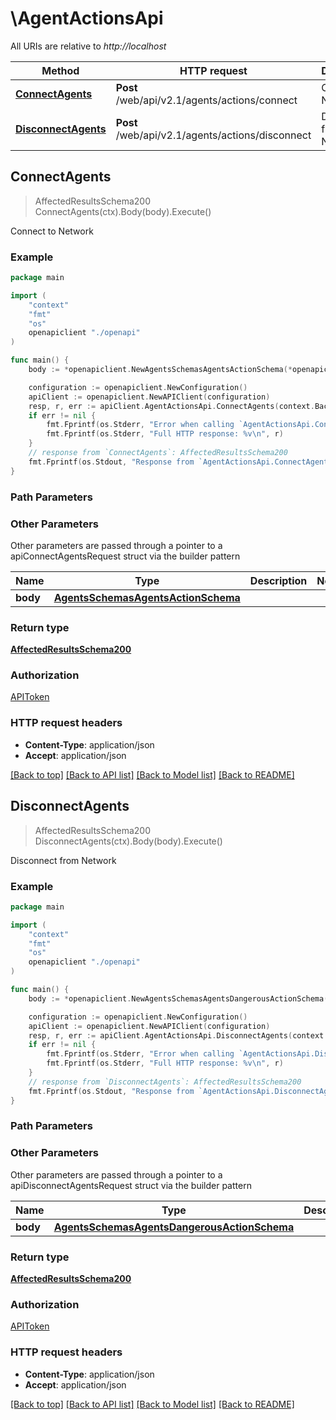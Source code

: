 # \AgentActionsApi

All URIs are relative to *http://localhost*

Method | HTTP request | Description
------------- | ------------- | -------------
[**ConnectAgents**](AgentActionsApi.md#ConnectAgents) | **Post** /web/api/v2.1/agents/actions/connect | Connect to Network
[**DisconnectAgents**](AgentActionsApi.md#DisconnectAgents) | **Post** /web/api/v2.1/agents/actions/disconnect | Disconnect from Network



## ConnectAgents

> AffectedResultsSchema200 ConnectAgents(ctx).Body(body).Execute()

Connect to Network



### Example

```go
package main

import (
    "context"
    "fmt"
    "os"
    openapiclient "./openapi"
)

func main() {
    body := *openapiclient.NewAgentsSchemasAgentsActionSchema(*openapiclient.NewAgentsSchemasAgentsActionSchemaFilter()) // AgentsSchemasAgentsActionSchema |  (optional)

    configuration := openapiclient.NewConfiguration()
    apiClient := openapiclient.NewAPIClient(configuration)
    resp, r, err := apiClient.AgentActionsApi.ConnectAgents(context.Background()).Body(body).Execute()
    if err != nil {
        fmt.Fprintf(os.Stderr, "Error when calling `AgentActionsApi.ConnectAgents``: %v\n", err)
        fmt.Fprintf(os.Stderr, "Full HTTP response: %v\n", r)
    }
    // response from `ConnectAgents`: AffectedResultsSchema200
    fmt.Fprintf(os.Stdout, "Response from `AgentActionsApi.ConnectAgents`: %v\n", resp)
}
```

### Path Parameters



### Other Parameters

Other parameters are passed through a pointer to a apiConnectAgentsRequest struct via the builder pattern


Name | Type | Description  | Notes
------------- | ------------- | ------------- | -------------
 **body** | [**AgentsSchemasAgentsActionSchema**](AgentsSchemasAgentsActionSchema.md) |  | 

### Return type

[**AffectedResultsSchema200**](AffectedResultsSchema200.md)

### Authorization

[APIToken](../README.md#APIToken)

### HTTP request headers

- **Content-Type**: application/json
- **Accept**: application/json

[[Back to top]](#) [[Back to API list]](../README.md#documentation-for-api-endpoints)
[[Back to Model list]](../README.md#documentation-for-models)
[[Back to README]](../README.md)


## DisconnectAgents

> AffectedResultsSchema200 DisconnectAgents(ctx).Body(body).Execute()

Disconnect from Network



### Example

```go
package main

import (
    "context"
    "fmt"
    "os"
    openapiclient "./openapi"
)

func main() {
    body := *openapiclient.NewAgentsSchemasAgentsDangerousActionSchema(*openapiclient.NewAgentsSchemasAgentsDangerousActionSchemaFilter()) // AgentsSchemasAgentsDangerousActionSchema |  (optional)

    configuration := openapiclient.NewConfiguration()
    apiClient := openapiclient.NewAPIClient(configuration)
    resp, r, err := apiClient.AgentActionsApi.DisconnectAgents(context.Background()).Body(body).Execute()
    if err != nil {
        fmt.Fprintf(os.Stderr, "Error when calling `AgentActionsApi.DisconnectAgents``: %v\n", err)
        fmt.Fprintf(os.Stderr, "Full HTTP response: %v\n", r)
    }
    // response from `DisconnectAgents`: AffectedResultsSchema200
    fmt.Fprintf(os.Stdout, "Response from `AgentActionsApi.DisconnectAgents`: %v\n", resp)
}
```

### Path Parameters



### Other Parameters

Other parameters are passed through a pointer to a apiDisconnectAgentsRequest struct via the builder pattern


Name | Type | Description  | Notes
------------- | ------------- | ------------- | -------------
 **body** | [**AgentsSchemasAgentsDangerousActionSchema**](AgentsSchemasAgentsDangerousActionSchema.md) |  | 

### Return type

[**AffectedResultsSchema200**](AffectedResultsSchema200.md)

### Authorization

[APIToken](../README.md#APIToken)

### HTTP request headers

- **Content-Type**: application/json
- **Accept**: application/json

[[Back to top]](#) [[Back to API list]](../README.md#documentation-for-api-endpoints)
[[Back to Model list]](../README.md#documentation-for-models)
[[Back to README]](../README.md)

